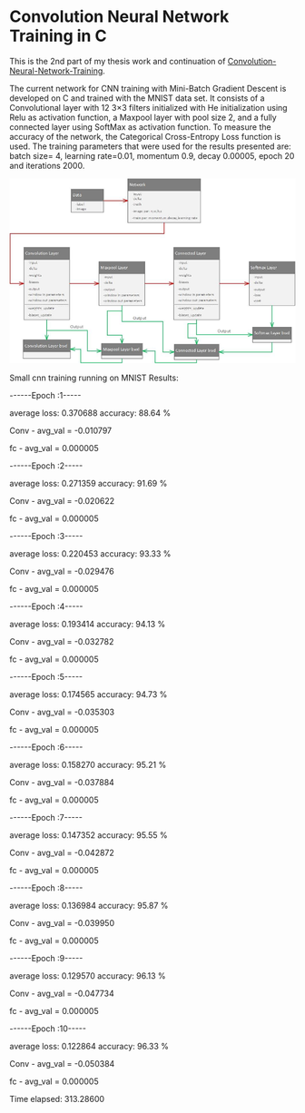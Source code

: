 # Convolution Neural Network Training in C 
This is the 2nd part of my thesis work and continuation of [Convolution-Neural-Network-Training](https://github.com/gflengas/Convolution-Neural-Network-Training).

The current network for CNN training with Mini-Batch Gradient Descent is developed on C and 
trained with the MNIST data set. It consists of a Convolutional layer with 12 3×3 filters 
initialized with He initialization using Relu as activation function, a Maxpool layer with pool 
size 2, and a fully connected layer using SoftMax as activation function. To measure the 
accuracy of the network, the Categorical Cross-Entropy Loss function is used. The training 
parameters that were used for the results presented are: batch size= 4, learning rate=0.01, 
momentum 0.9, decay 0.00005, epoch 20 and iterations 2000.

![network image](https://github.com/gflengas/equinoxNet/blob/main/flow%20of%20simple%20cnn.jpg)

Small cnn training running on MNIST 
Results:

------Epoch :1-----

average loss: 0.370688 accuracy: 88.64 %

Conv - avg_val = -0.010797

fc - avg_val = 0.000005

------Epoch :2-----

average loss: 0.271359 accuracy: 91.69 %

Conv - avg_val = -0.020622

fc - avg_val = 0.000005

------Epoch :3-----

average loss: 0.220453 accuracy: 93.33 %

Conv - avg_val = -0.029476

fc - avg_val = 0.000005

------Epoch :4-----

average loss: 0.193414 accuracy: 94.13 %

Conv - avg_val = -0.032782

fc - avg_val = 0.000005

------Epoch :5-----

average loss: 0.174565 accuracy: 94.73 %

Conv - avg_val = -0.035303

fc - avg_val = 0.000005

------Epoch :6-----

average loss: 0.158270 accuracy: 95.21 %

Conv - avg_val = -0.037884

fc - avg_val = 0.000005

------Epoch :7-----

average loss: 0.147352 accuracy: 95.55 %

Conv - avg_val = -0.042872

fc - avg_val = 0.000005

------Epoch :8-----

average loss: 0.136984 accuracy: 95.87 %

Conv - avg_val = -0.039950

fc - avg_val = 0.000005

------Epoch :9-----

average loss: 0.129570 accuracy: 96.13 %

Conv - avg_val = -0.047734

fc - avg_val = 0.000005

------Epoch :10-----

average loss: 0.122864 accuracy: 96.33 %

Conv - avg_val = -0.050384

fc - avg_val = 0.000005

Time elapsed: 313.28600

